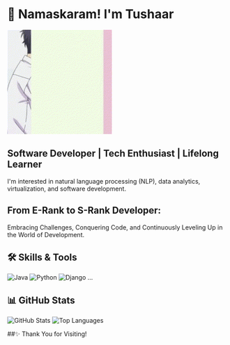   # 🙏 Namaskaram! I'm Tushaar
  ![Wotakai Animation](./wotakai2.gif)
## Software Developer | Tech Enthusiast | Lifelong Learner
I'm interested in natural language processing (NLP), data analytics, virtualization, and software development.


  ## **From E-Rank to S-Rank Developer:**

  
  Embracing Challenges, Conquering Code, and Continuously Leveling Up in the World of Development.
  
  ## 🛠 **Skills & Tools**
  ![Java](https://img.shields.io/badge/Java-%23ED8B00.svg?style=for-the-badge&logo=java&logoColor=white)
  ![Python](https://img.shields.io/badge/Python-3776AB?style=for-the-badge&logo=python&logoColor=white)
  ![Django](https://img.shields.io/badge/Django-092E20?style=for-the-badge&logo=django&logoColor=white)
  ...
  
  ## 📊 **GitHub Stats**
  ![GitHub Stats](https://github-readme-stats.vercel.app/api?username=yourusername&show_icons=true&theme=radical)
  ![Top Languages](https://github-readme-stats.vercel.app/api/top-langs/?username=yourusername&layout=compact&theme=radical)
  
  ##✨ Thank You for Visiting!


</div>
